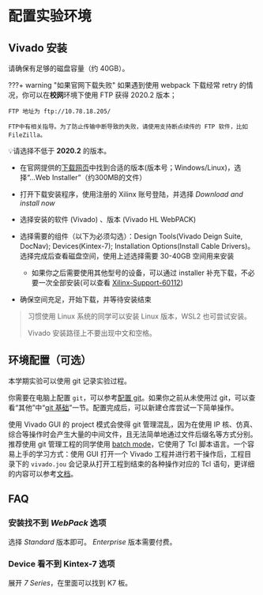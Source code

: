 # 配置实验环境

## Vivado 安装

请确保有足够的磁盘容量（约 40GB）。

???+ warning "如果官网下载失败"
    如果遇到使用 webpack 下载经常 retry 的情况，你可以在**校网**环境下使用 FTP 获得 2020.2 版本；

    FTP 地址为 ftp://10.78.18.205/

    FTP中有相关指导。为了防止传输中断导致的失败，请使用支持断点续传的 FTP 软件，比如 FileZilla。

💡请选择不低于 **2020.2** 的版本。

* 在官网提供的[下载网页](https://www.xilinx.com/support/download/index.html/content/xilinx/en/downloadNav/vivado-design-tools/archive.html)中找到合适的版本(版本号；Windows/Linux)，选择“...Web Installer”（约300MB的文件）

* 打开下载安装程序，使用注册的 Xilinx 账号登陆，并选择 *Download and install now*
* 选择安装的软件 (Vivado) 、版本 (Vivado HL WebPACK)
* 选择需要的组件（以下为必须勾选）：Design Tools(Vivado Deign Suite, DocNav); Devices(Kintex-7); Installation Options(Install Cable Drivers)。选择完成后查看磁盘空间，使用上述选择需要 30-40GB 空间用来安装
    * 如果你之后需要使用其他型号的设备，可以通过 installer 补充下载，不必要一次全部安装(可以查看 [Xilinx-Support-60112](https://support.xilinx.com/s/article/60112))
* 确保空间充足，开始下载，并等待安装结束

> 习惯使用 Linux 系统的同学可以安装 Linux 版本，WSL2 也可尝试安装。
>
> Vivado 安装路径上不要出现中文和空格。

## 环境配置（可选）

本学期实验可以使用 git 记录实验过程。

你需要在电脑上配置 `git`，可以参考[配置 git](https://www.windows11.pro/5639.html)。如果你之前从未使用过 git，可以查看“其他”中“[git 基础](../../Other/about_git/)”一节。配置完成后，可以新建仓库尝试一下简单操作。

使用 Vivado GUI 的 project 模式会使得 git 管理混乱，因为在使用 IP 核、仿真、综合等操作时会产生大量的中间文件，且无法简单地通过文件后缀名等方式分别。推荐使用 git 管理工程的同学使用 [batch mode](https://docs.xilinx.com/r/en-US/ug835-vivado-tcl-commands/Tcl-Batch-Mode)，它使用了 Tcl 脚本语言。一个容易上手的学习方式：使用 GUI 打开一个 Vivado 工程并进行若干操作后，工程目录下的 `vivado.jou` 会记录从打开工程到结束的各种操作对应的 Tcl 语句，更详细的内容可以参考[文档](https://docs.xilinx.com/r/en-US/ug835-vivado-tcl-commands/Tcl-Batch-Mode)。

## FAQ

### 安装找不到 *WebPack* 选项

选择 *Standard* 版本即可。 *Enterprise* 版本需要付费。

### Device 看不到 Kintex-7 选项

展开 *7 Series*，在里面可以找到 K7 板。